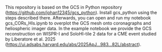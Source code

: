 This repository is based on the GCS in Python repository (https://github.com/johan12345/gcs_python).
Install gcs_python using the steps described there. 
Afterwards, you can open and run my notebook gcs_CORs_HIs.ipynb to overplot the GCS mesh onto coronagraphs and heliospheric imager data. In the example notebook we provide the GCS reconstruction on WISPR-I and SoloHI-tile 2 data for a CME event studied by Liberatore et al. 2025 (https://ui.adsabs.harvard.edu/abs/2025ApJ...983...82L/abstract).



